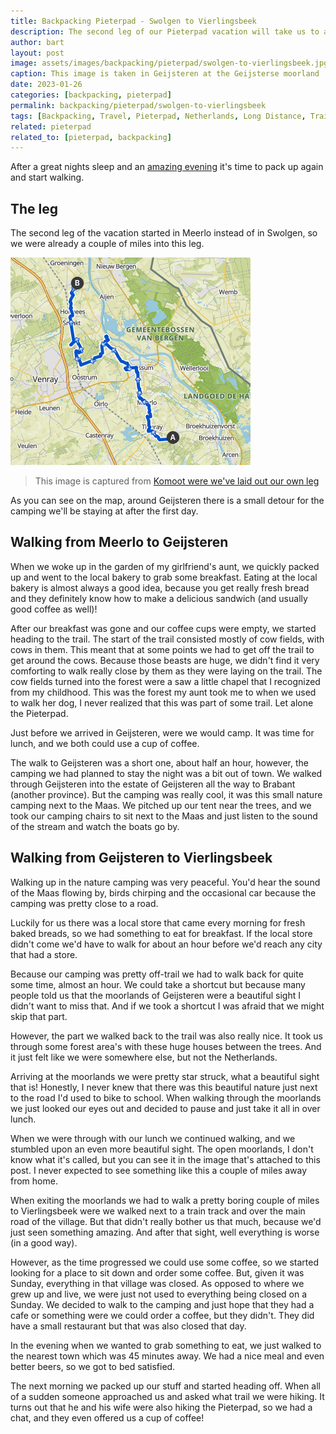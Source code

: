 ```yaml
---
title: Backpacking Pieterpad - Swolgen to Vierlingsbeek
description: The second leg of our Pieterpad vacation will take us to another province. All the way from Swolgen to Vierlingsbeek.
author: bart
layout: post
image: assets/images/backpacking/pieterpad/swolgen-to-vierlingsbeek.jpg
caption: This image is taken in Geijsteren at the Geijsterse moorland
date: 2023-01-26
categories: [backpacking, pieterpad]
permalink: backpacking/pieterpad/swolgen-to-vierlingsbeek
tags: [Backpacking, Travel, Pieterpad, Netherlands, Long Distance, Trail, Swolgen, Geijsteren, Vierlingsbeek]
related: pieterpad
related_to: [pieterpad, backpacking]
---
```


After a great nights sleep and an [amazing evening](./2024-01-19-venlo-to-swolgen.md) it's time to pack up again and start walking. 

## The leg

The second leg of the vacation started in Meerlo instead of in Swolgen, so we were already a couple of miles into this leg.

![The leg we've created for walking from Swolgen to Vierlingsbeek](/assets/images/backpacking/pieterpad/leg-swolgen-to-vierlingsbeek.png)
> This image is captured from [Komoot were we've laid out our own leg](https://www.komoot.com/nl-nl/tour/1258309152)

As you can see on the map, around Geijsteren there is a small detour for the camping we'll be staying at after the first day.

## Walking from Meerlo to Geijsteren

When we woke up in the garden of my girlfriend's aunt, we quickly packed up and went to the local bakery to grab some breakfast. Eating at the local bakery is almost always a good idea, because you get really fresh bread and they definitely know how to make a delicious sandwich (and usually good coffee as well)!

After our breakfast was gone and our coffee cups were empty, we started heading to the trail. The start of the trail consisted mostly of cow fields, with cows in them. This meant that at some points we had to get off the trail to get around the cows. Because those beasts are huge, we didn't find it very comforting to walk really close by them as they were laying on the trail. The cow fields turned into the forest were a saw a little chapel that I recognized from my childhood. This was the forest my aunt took me to when we used to walk her dog, I never realized that this was part of some trail. Let alone the Pieterpad.

Just before we arrived in Geijsteren, were we would camp. It was time for lunch, and we both could use a cup of coffee.

The walk to Geijsteren was a short one, about half an hour, however, the camping we had planned to stay the night was a bit out of town. We walked through Geijsteren into the estate of Geijsteren all the way to Brabant (another province). But the camping was really cool, it was this small nature camping next to the Maas. We pitched up our tent near the trees, and we took our camping chairs to sit next to the Maas and just listen to the sound of the stream and watch the boats go by.

## Walking from Geijsteren to Vierlingsbeek

Walking up in the nature camping was very peaceful. You'd hear the sound of the Maas flowing by, birds chirping and the occasional car because the camping was pretty close to a road.

Luckily for us there was a local store that came every morning for fresh baked breads, so we had something to eat for breakfast. If the local store didn't come we'd have to walk for about an hour before we'd reach any city that had a store.

Because our camping was pretty off-trail we had to walk back for quite some time, almost an hour. We could take a shortcut but because many people told us that the moorlands of Geijsteren were a beautiful sight I didn't want to miss that. And if we took a shortcut I was afraid that we might skip that part.

However, the part we walked back to the trail was also really nice. It took us through some forest area's with these huge houses between the trees. And it just felt like we were somewhere else, but not the Netherlands.

Arriving at the moorlands we were pretty star struck, what a beautiful sight that is! Honestly, I never knew that there was this beautiful nature just next to the road I'd used to bike to school. When walking through the moorlands we just looked our eyes out and decided to pause and just take it all in over lunch.

When we were through with our lunch we continued walking, and we stumbled upon an even more beautiful sight. The open moorlands, I don't know what it's called, but you can see it in the image that's attached to this post. I never expected to see something like this a couple of miles away from home.

When exiting the moorlands we had to walk a pretty boring couple of miles to Vierlingsbeek were we walked next to a train track and over the main road of the village. But that didn't really bother us that much, because we'd just seen something amazing. And after that sight, well everything is worse (in a good way).

However, as the time progressed we could use some coffee, so we started looking for a place to sit down and order some coffee. But, given it was Sunday, everything in that village was closed. As opposed to where we grew up and live, we were just not used to everything being closed on a Sunday. We decided to walk to the camping and just hope that they had a cafe or something were we could order a coffee, but they didn't. They did have a small restaurant but that was also closed that day.

In the evening when we wanted to grab something to eat, we just walked to the nearest town which was 45 minutes away. We had a nice meal and even better beers, so we got to bed satisfied.

The next morning we packed up our stuff and started heading off. When all of a sudden someone approached us and asked what trail we were hiking. It turns out that he and his wife were also hiking the Pieterpad, so we had a chat, and they even offered us a cup of coffee!